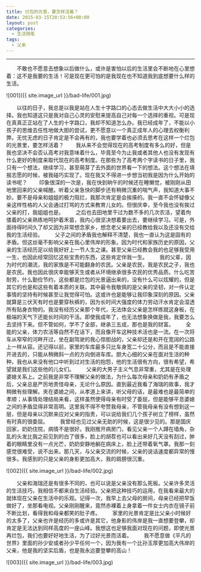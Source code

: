 ```yaml
---
title: 烂包的光景，要怎样活着？
date: 2015-03-15T20:53:56+00:00
layout: post
categories:
  - 生活随笔
tags:
  - 父亲
---
```


-----

　　不敢也不愿意去想象以后做什么，或许是害怕以后的生活里会不断地在心里想着：这不是我要的生活！可是现在更可怕的是我现在也不知道我到底想要什么样的生活。

![001]({{ site.image_url }}/bad-life/001.jpg)

　　以往的日子，我总是以我是站在人生十字路口的心态去做生活中大大小小的选择。我也知道这只是我对自己心灵的安慰来提高自己对每一个选择的重视。可是现在真真正正站在了人生的十字路口，我却不知道怎么办。我已经成年了，不能以小孩子的思维去任性地做大胆的尝试，更不愿意以一个真正成年人的心理去权衡利弊。无忧无虑的日子肯定是不会再有的，我也要学着也必须去思考在这样一个烂包的光景里，要怎样活着？
　　我从来不会觉得现在的高考制度有多么的好，但是我也坚决不会否认高考对我意味着什么，毕竟至今为止我或者其他人也没有发现有什么更好的制度来取代现在的高考制度。在那些为了高考两个字读书的日子里，我只有一个想法，继续学习，甚至萌芽了去外面的世界看一下的想法。这个想法在填报志愿的时候，被我碰巧实现了。现在我又不得进一步想当初我是因为什么开始的读书呢？
　　印象很深的一次是，我在快到晌午的时候还在睡懒觉，被刚刚从田地里回来的父亲喊醒。听着父亲急快的脚步还有稍微沉重的喘气声，我知道大事不妙。要不是母亲和姐姐的极力阻拦，我那次肯定是会挨揍的。我一直不会怀疑像父亲这样性格的人父会通过打骂的方式来教育儿女的。但很庆幸，至今我也没有挨过父亲的打，我姐姐也是。
　　之后也去田地里干过为数不多的几次农活，望着佝偻着的父亲熟练地呵护着禾苗，我内心很坚决想着要出去，要继续学习。可是，外面待得时间久了却又因为非常想念家乡，想念老父亲的已经教给我以及还没有交给我的生活经验。
　　父子之间的矛盾我也解释不清楚，我也一直认为这是固有的矛盾。但这丝毫不影响父亲在我心里伟岸的形象。因为时代和家族历史的原因，父亲的生活经历足以给我好好上一节人生之课。甚至父亲已经教会我的也足够我受用一生，也因此经常回忆这些宝贵的东西，这些肯定伴我一生。
　　我的父辈，因为时代的潮流，我的家族是不可能翻身的农民。父亲是农民，我是农民之子，我也是农民。我也因此很庆幸能够天生或者从环境继承很多农民的优秀品质。什么吃苦耐劳，什么勤俭节约，这些都是烂包的光景逼出来的，没有什么可以炫耀的，但是其它的也是和这些有着本质的关联。其中最令我敬佩的是父亲的坚韧，对一件认定事情的坚持有时候甚至让我觉得可怕。这或许也是能够让我印象深刻的原因。父亲就算是三伏天有时也是要穿秋裤的，因为长时间大强度的体力劳动汗水肯定会湿透所有贴身衣物的。我没有经历父亲那个年代，无法体会父亲是怎样练就这身板，在极端的天气下还能长时间的干活。即使我成年了，也无法想象换做是我，我要怎么去坚持下来。但不管如何，学不了全部，继承三五成，那也是我的财富。
　　全能的父亲，体力农活等自然不在话下，而且像开车这种技术活也是一流。在一次将车从窄窄的河畔开过，坐在副驾驶的我心惊胆战的，父亲却还是和开在宽阔的公路上一样从容。还记得以前，家里的车库最多只比车身宽二十公分，而且是不能直接开进去的，只能从稍微斜一点的方向倒进车库。胆大心细的父亲在面对生活的种种，我也从来没有他口中听到过对生活的抱怨，他的生活很有方向，很有希望，希望就是我们这些他的儿女们。
　　父亲的大男子主义气息非常重，尤其是在处理婆媳关系上。之前我是非常不理解父亲的做法，为什么每次母亲和奶奶有矛盾之后，父亲总是严厉地责怪母亲，无论什么原因。直到最近我看了海瑞的故事，我才稍微有些理解。夹在婆媳之间，从孝道上来讲，听父母的话，是最难也是最简单的孝顺；从事情处理结局来看，这样虽然使得母亲有时受了委屈，但是能够平息婆媳之间的矛盾显得非常高明。这里我不得不夸赞我母亲，不管我母亲有没有想到这一层，但是母亲以沉默来应对父亲的指责，可以说给我们几个孩子树立了榜样，虽然有时真的很委屈。
　　我曾经也见过父亲无助的时候，这是很少见的。那是国庆回家，奶奶住院，病情不是很好。我刚推开病房门，看见父亲一个人蹲在墙角，杂乱的头发比我之前见到的白了很多，脸上的胡茬也可以看出来好几天没有刮过，肿着的眼睛里没有一点光芒，奶奶安静地躺在病床上，脸上还带着氧气罩。我那一刻感觉很难受，说不出来。那几天，与父亲交流的时候，父亲的说话速度都异常的慢很多。我感到的只是父亲的身影更加高大，我的肩膀很沉重。

![002]({{ site.image_url }}/bad-life/002.jpg)

　　父亲和海瑞还是有很多不同的，也可以说是父亲没有那么死板。父亲许多灵活的生活技巧，我相信不都来自生活经验。父亲把这种技巧的运用，在我看来最大的就体现在父亲在生活中的乐观。记得一次，我早上去父母的房间，母亲已经把早饭做好了，坐那看电视。父亲刚刚醒来，竟然赤裸着上身拿着一件女士内衣在镜子前不断比划，看得我和母亲都笑的肚子疼。
　　家里的光景肯定是比父亲小时候好的太多了，父亲也许是经历的多或许是其它，他身影的伟岸是我一直想要登攀，却肯定是无法达到同样高度的一座山峰。我想这也足够我面对现在的问题，即使光景再烂包，我们也要好好地生活，为了过好光景而活着。
　　我不愿意做《平凡的世界》里面的孙少安或者孙少平任何一个，因为我有一个比孙玉厚更加高大伟岸的父亲，他是我的坚实后盾，也是我永远要登攀的高山！

![003]({{ site.image_url }}/bad-life/003.jpg)

